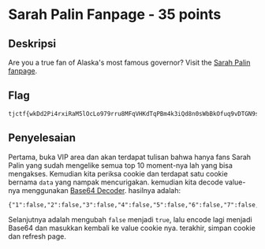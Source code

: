 # Sarah Palin Fanpage - 35 points
## Deskripsi

Are you a true fan of Alaska's most famous governor? Visit the [Sarah Palin fanpage](http://sarah_palin_fanpage.tjctf.org/).

## Flag

```
tjctf{wkDd2Pi4rxiRaM5lOcLo979rru8MFqVHKdTqPBm4k3iQd8n0sWbBkOfuq9vDTGN9suZgYlH3jq6QTp3tG3EYapzsTHL7ycqRTP5Qf6rQSB33DcQaaqwQhpbuqPBm4k3iQd8n0sWbBkOf}
```

## Penyelesaian

Pertama, buka VIP area dan akan terdapat tulisan bahwa hanya fans Sarah Palin yang sudah mengelike semua top 10 moment-nya lah yang bisa mengakses. Kemudian kita periksa cookie dan terdapat satu cookie bernama `data` yang nampak mencurigakan. kemudian kita decode value-nya menggunakan [Base64 Decoder](https://www.base64decode.org/). hasilnya adalah:

```
{"1":false,"2":false,"3":false,"4":false,"5":false,"6":false,"7":false,"8":false,"9":false,"10":false}
```

Selanjutnya adalah mengubah `false` menjadi `true`, lalu encode lagi menjadi Base64 dan masukkan kembali ke value cookie nya. terakhir, simpan cookie dan refresh page.